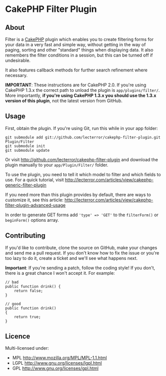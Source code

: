 # CakePHP Filter Plugin #

## About ##

Filter is a [CakePHP][] plugin which enables you to create filtering forms for your data
in a very fast and simple way, without getting in the way of paging, sorting and other
"standard" things when displaying data. It also remembers the filter conditions in a
session, but this can be turned off if undesirable.

It also features callback methods for further search refinement where necessary.

**IMPORTANT**: These instructions are for CakePHP 2.0. If you're using CakePHP 1.3.x
the correct path to unload the plugin is `app/plugins/filter/`. More importantly,
**if you're using CakePHP 1.3.x you should use the 1.3.x version of this plugin**,
not the latest version from GitHub.

## Usage ##

First, obtain the plugin. If you're using Git, run this while in your app folder:

	git submodule add git://github.com/lecterror/cakephp-filter-plugin.git Plugin/Filter
	git submodule init
	git submodule update

Or visit <http://github.com/lecterror/cakephp-filter-plugin> and download the
plugin manually to your `app/Plugin/Filter/` folder.

To use the plugin, you need to tell it which model to filter and which fields to use. For
a quick tutorial, visit <http://lecterror.com/articles/view/cakephp-generic-filter-plugin>

If you need more than this plugin provides by default, there are ways to customize it, see
this article: <http://lecterror.com/articles/view/cakephp-filter-plugin-advanced-usage>

In order to generate GET forms add `'type' => 'GET'` to the `filterForm()` or `beginForm()` options array.

## Contributing ##

If you'd like to contribute, clone the source on GitHub, make your changes and send me a pull request.
If you don't know how to fix the issue or you're too lazy to do it, create a ticket and we'll see
what happens next.

**Important**: If you're sending a patch, follow the coding style! If you don't, there is a great
chance I won't accept it. For example:

	// bad
	public function drink() {
		return false;
	}

	// good
	public function drink()
	{
		return true;
	}

## Licence ##

Multi-licensed under:

* MPL <http://www.mozilla.org/MPL/MPL-1.1.html>
* LGPL <http://www.gnu.org/licenses/lgpl.html>
* GPL <http://www.gnu.org/licenses/gpl.html>

[CakePHP]: http://cakephp.org/
